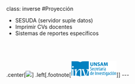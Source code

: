 class: inverse
#Proyección
* SESUDA (servidor suple datos)
* Imprimir CVs docentes
* Sistemas de reportes específicos
</br>
</br>
</br>
.center[<img src="http://i.giphy.com/tvGFjPwKyr7bO.gif" width="500">]
.left[.footnote[<img src="./public/LogoSecInvHorizontalFondoTranspColor.gif" width="120">]]
---
